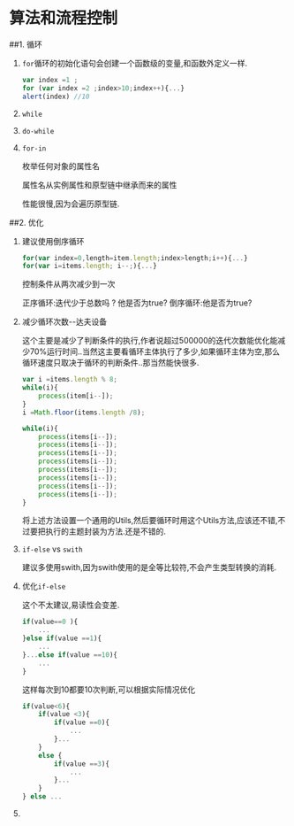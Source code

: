 # 算法和流程控制

##1. 循环

1. `for`循环的初始化语句会创建一个函数级的变量,和函数外定义一样.

    ```javascript
    var index =1 ;
    for (var index =2 ;index>10;index++){...}
    alert(index) //10
    ```

2. `while`
3. `do-while`
4. `for-in`
    
    枚举任何对象的属性名
    
    属性名从实例属性和原型链中继承而来的属性

    性能很慢,因为会遍历原型链.

##2. 优化

1. 建议使用倒序循环
    ```javascript
    for(var index=0,length=item.length;index>length;i++){...}
    for(var i=items.length; i--;){...}
    ```
   
   控制条件从两次减少到一次
   
   正序循环:迭代少于总数吗 ? 他是否为true?
   倒序循环:他是否为true?
2. 减少循环次数--达夫设备
    
    这个主要是减少了判断条件的执行,作者说超过500000的迭代次数能优化能减少70%运行时间..当然这主要看循环主体执行了多少,如果循环主体为空,那么循环速度只取决于循环的判断条件..那当然能快很多.

    ```javascript
    var i =items.length % 8;
    while(i){
        process(item[i--]);
    }
    i =Math.floor(items.length /8);
    
    while(i){
        process(items[i--]);
        process(items[i--]);
        process(items[i--]);
        process(items[i--]);
        process(items[i--]);
        process(items[i--]);
        process(items[i--]);
        process(items[i--]);
    }
    ```
    
    将上述方法设置一个通用的Utils,然后要循环时用这个Utils方法,应该还不错,不过要把执行的主题封装为方法.还是不错的.
3. `if-else` vs `swith`

    建议多使用swith,因为swith使用的是全等比较符,不会产生类型转换的消耗.
    
4. 优化`if-else`

    这个不太建议,易读性会变差.
    ```javascript
    if(value==0 ){
        ...
    }else if(value ==1){
        ...
    }...else if(value ==10){
        ...
    }
    ```
    这样每次到10都要10次判断,可以根据实际情况优化
    
    ```javascript
    if(value<6){
        if(value <3){
            if(value ==0){
                ...
            }...
        }
        else {
            if(value ==3){
                ...
            }...
        }
    } else ...
    ```

5. 
    


